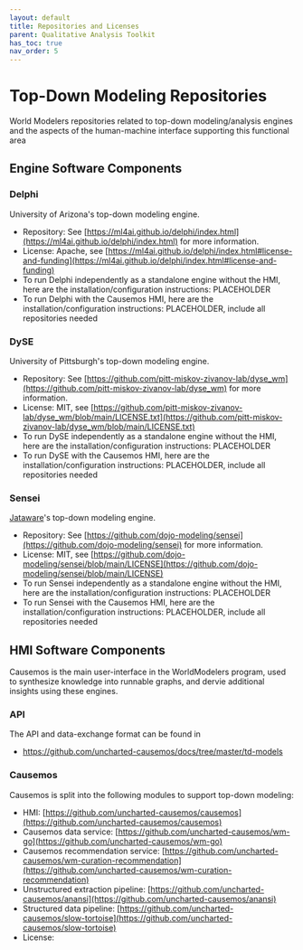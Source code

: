 ```yaml
---
layout: default
title: Repositories and Licenses
parent: Qualitative Analysis Toolkit
has_toc: true
nav_order: 5
---
```


# Top-Down Modeling Repositories
World Modelers repositories related to top-down modeling/analysis engines and the aspects of the human-machine interface supporting this functional area

## Engine Software Components

### Delphi

University of Arizona's top-down modeling engine. 
- Repository: See [https://ml4ai.github.io/delphi/index.html](https://ml4ai.github.io/delphi/index.html) for more information.
- License: Apache, see [https://ml4ai.github.io/delphi/index.html#license-and-funding](https://ml4ai.github.io/delphi/index.html#license-and-funding)
- To run Delphi independently as a standalone engine without the HMI, here are the installation/configuration instructions: PLACEHOLDER
- To run Delphi with the Causemos HMI, here are the installation/configuration instructions: PLACEHOLDER, include all repositories needed

### DySE

University of Pittsburgh's top-down modeling engine. 
- Repository: See [https://github.com/pitt-miskov-zivanov-lab/dyse_wm](https://github.com/pitt-miskov-zivanov-lab/dyse_wm) for more information.
- License: MIT, see [https://github.com/pitt-miskov-zivanov-lab/dyse_wm/blob/main/LICENSE.txt](https://github.com/pitt-miskov-zivanov-lab/dyse_wm/blob/main/LICENSE.txt)
- To run DySE independently as a standalone engine without the HMI, here are the installation/configuration instructions: PLACEHOLDER
- To run DySE with the Causemos HMI, here are the installation/configuration instructions: PLACEHOLDER, include all repositories needed

### Sensei

[Jataware](https://jataware.com/)'s top-down modeling engine. 
- Repository: See [https://github.com/dojo-modeling/sensei](https://github.com/dojo-modeling/sensei) for more information.
- License: MIT, see [https://github.com/dojo-modeling/sensei/blob/main/LICENSE](https://github.com/dojo-modeling/sensei/blob/main/LICENSE)
- To run Sensei independently as a standalone engine without the HMI, here are the installation/configuration instructions: PLACEHOLDER
- To run Sensei with the Causemos HMI, here are the installation/configuration instructions: PLACEHOLDER, include all repositories needed


## HMI Software Components
Causemos is the main user-interface in the WorldModelers program, used to synthesize knowledge into runnable graphs, and dervie additional insights using these engines.


### API
The API and data-exchange format can be found in
- https://github.com/uncharted-causemos/docs/tree/master/td-models

### Causemos
Causemos is split into the following modules to support top-down modeling:
- HMI: [https://github.com/uncharted-causemos/causemos](https://github.com/uncharted-causemos/causemos)
- Causemos data service: [https://github.com/uncharted-causemos/wm-go](https://github.com/uncharted-causemos/wm-go)
- Causemos recommendation service: [https://github.com/uncharted-causemos/wm-curation-recommendation](https://github.com/uncharted-causemos/wm-curation-recommendation)
- Unstructured extraction pipeline: [https://github.com/uncharted-causemos/anansi](https://github.com/uncharted-causemos/anansi)
- Structured data pipeline: [https://github.com/uncharted-causemos/slow-tortoise](https://github.com/uncharted-causemos/slow-tortoise)
- License:

